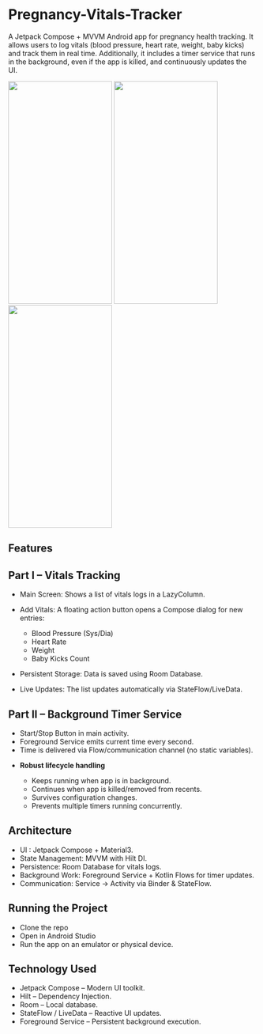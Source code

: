 # Pregnancy-Vitals-Tracker
A Jetpack Compose + MVVM Android app for pregnancy health tracking.
It allows users to log vitals (blood pressure, heart rate, weight, baby kicks) and track them in real time.
Additionally, it includes a timer service that runs in the background, even if the app is killed, and continuously updates the UI.

<img src="https://github.com/user-attachments/assets/e10381a6-b6bc-40a9-94b2-4b68934d72ad" width="210" height="450">
<img src="https://github.com/user-attachments/assets/0cc27659-36d6-4f5b-909d-e9cd48409d6c" width="210" height="450">
<img src="https://github.com/user-attachments/assets/628e856e-da2f-42fc-88d5-ff78ec47cbe8" width="210" height="450">

## Features

## Part I – Vitals Tracking

* Main Screen: Shows a list of vitals logs in a LazyColumn.
* Add Vitals: A floating action button opens a Compose dialog for new entries:

  - Blood Pressure (Sys/Dia)
  - Heart Rate
  - Weight
  - Baby Kicks Count

* Persistent Storage: Data is saved using Room Database.
* Live Updates: The list updates automatically via StateFlow/LiveData.


## Part II – Background Timer Service

  - Start/Stop Button in main activity.
  - Foreground Service emits current time every second.
  - Time is delivered via Flow/communication channel (no static variables).

* **Robust lifecycle handling**

  -  Keeps running when app is in background.
  -  Continues when app is killed/removed from recents.
  -  Survives configuration changes.
  -  Prevents multiple timers running concurrently.


## Architecture

* UI : Jetpack Compose + Material3.
* State Management: MVVM with Hilt DI.
* Persistence: Room Database for vitals logs.
* Background Work: Foreground Service + Kotlin Flows for timer updates.
* Communication: Service → Activity via Binder & StateFlow.


## Running the Project

* Clone the repo
* Open in Android Studio
* Run the app on an emulator or physical device.


## Technology Used

* Jetpack Compose – Modern UI toolkit.
* Hilt – Dependency Injection.
* Room – Local database.
* StateFlow / LiveData – Reactive UI updates.
* Foreground Service – Persistent background execution.
